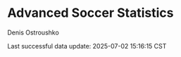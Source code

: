 # Advanced Soccer Statistics
Denis Ostroushko

<!-- gfm -->

Last successful data update: 2025-07-02 15:16:15 CST
